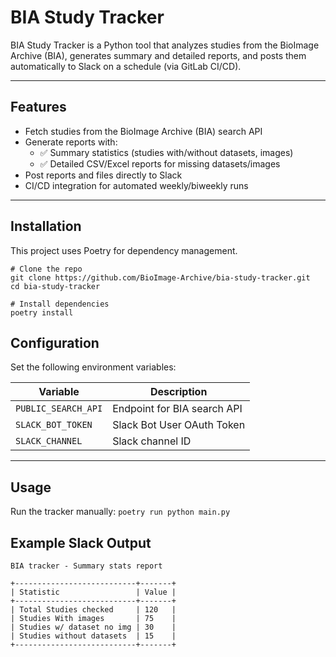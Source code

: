 # BIA Study Tracker
BIA Study Tracker is a Python tool that analyzes studies from the BioImage Archive (BIA), generates summary and detailed reports, and posts them automatically to Slack on a schedule (via GitLab CI/CD).

----
## Features
- Fetch studies from the BioImage Archive (BIA) search API
- Generate reports with:
  - ✅ Summary statistics (studies with/without datasets, images)
  - ✅ Detailed CSV/Excel reports for missing datasets/images
- Post reports and files directly to Slack
- CI/CD integration for automated weekly/biweekly runs

---
## Installation

This project uses Poetry for dependency management.

```
# Clone the repo
git clone https://github.com/BioImage-Archive/bia-study-tracker.git
cd bia-study-tracker

# Install dependencies
poetry install
```

## Configuration
Set the following environment variables:

| Variable            | Description                                    |
| ------------------- | ---------------------------------------------- |
| `PUBLIC_SEARCH_API` | Endpoint for BIA search API                    |
| `SLACK_BOT_TOKEN`   | Slack Bot User OAuth Token                     |
| `SLACK_CHANNEL`     | Slack channel ID  |

---
## Usage

Run the tracker manually: `poetry run python main.py`


## Example Slack Output
```
BIA tracker - Summary stats report

+---------------------------+-------+
| Statistic                 | Value |
+---------------------------+-------+
| Total Studies checked     | 120   |
| Studies With images       | 75    |
| Studies w/ dataset no img | 30    |
| Studies without datasets  | 15    |
+---------------------------+-------+
```
